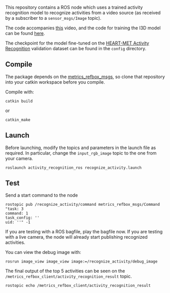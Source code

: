 This repository contains a ROS node which uses a trained activity recognition model to recognize activities from a video source (as received by a subscriber to a `sensor_msgs/Image` topic).

The code accompanies [this](https://www.youtube.com/watch?v=8NDX74oG3ZU) video, and the code for training the I3D model can be found [here](https://github.com/HEART-MET/pytorch-i3d).

The checkpoint for the model fine-tuned on the [HEART-MET Activity Recognition](https://competitions.codalab.org/competitions/30423) validation dataset can be found in the `config` directory.


## Compile

The package depends on the [metrics_refbox_msgs](https://github.com/HEART-MET/metrics_refbox_msgs), so clone that repository into your catkin workspace before you compile.

Compile with:
```
catkin build
```
or
```
catkin_make
```



## Launch
Before launching, modify the topics and parameters in the launch file as required. In particular, change the `input_rgb_image` topic to the one from your camera.

```
roslaunch activity_recognition_ros recognize_activity.launch
```

## Test

Send a start command to the node
```
rostopic pub /recognize_activity/command metrics_refbox_msgs/Command "task: 3
command: 1
task_config: ''
uid: ''" -1
```

If you are testing with a ROS bagfile, play the bagfile now. If you are testing with a live camera, the node will already start publishing recognized activities.

You can view the debug image with:
```
rosrun image_view image_view image:=/recognize_activity/debug_image
```

The final output of the top 5 activities can be seen on the `/metrics_refbox_client/activity_recognition_result` topic.
```
rostopic echo /metrics_refbox_client/activity_recognition_result
```
